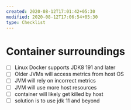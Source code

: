 ```yaml
---
created: 2020-08-12T17:01:42+05:30
modified: 2020-08-12T17:06:54+05:30
type: Checklist
---
```


# Container surroundings

- [ ] Linux Docker supports JDK8 191 and later
- [ ] Older JVMs will access metrics from host OS
- [ ] JVM will rely on incorrect metrics
- [ ] JVM will use more host resources
- [ ] container will likely get killed by host
- [ ] solution is to use jdk 11 and beyond